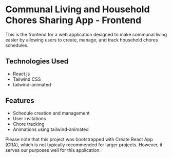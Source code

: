 # Communal Living and Household Chores Sharing App - Frontend

This is the frontend for a web application designed to make communal living easier by allowing users to create, manage, and track household chores schedules.

## Technologies Used

- React.js
- Tailwind CSS
- tailwind-animated

## Features

- Schedule creation and management
- User invitations
- Chore tracking
- Animations using tailwind-animated

Please note that this project was bootstrapped with Create React App (CRA), which is not typically recommended for larger projects. However, it serves our purposes well for this application.
